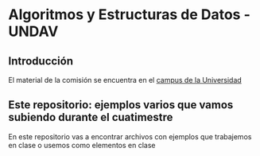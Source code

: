 # Algoritmos y Estructuras de Datos - UNDAV 

## Introducción

El material de la comisión se encuentra en el [campus de la Universidad](https://ead.undav.edu.ar)

## Este repositorio: ejemplos varios que vamos subiendo durante el cuatimestre

En este repositorio vas a encontrar archivos con ejemplos que trabajemos en clase o usemos como elementos en clase
